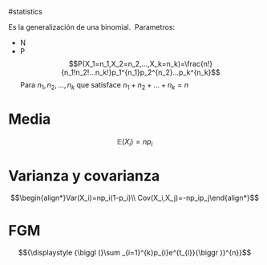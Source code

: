 #statistics 

Es la generalización de una binomial. 
Parametros: 
- N
- P
$$P(X_1=n_1,X_2=n_2,...,X_k=n_k)=\frac{n!}{n_1!n_2!...n_k!}p_1^{n_1}p_2^{n_2}...p_k^{n_k}$$
Para $n_1,n_2,...,n_k$ que satisface $n_1+n_2+...+n_k=n$

# Media 

$$\mathbb{E}(X_{i})=np_{i}$$
# Varianza y covarianza 
$$\begin{align*}Var(X_i)=np_i(1-p_i)\\
Cov(X_i,X_j)=-np_ip_j\end{align*}$$
# FGM
$${\displaystyle {\biggl (}\sum _{i=1}^{k}p_{i}e^{t_{i}}{\biggr )}^{n}}$$
